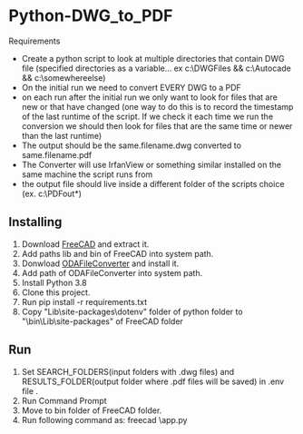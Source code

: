 # Python-DWG_to_PDF
Requirements
 - Create a python script to look at multiple directories that contain DWG file (specified directories as a variable... ex c:\DWGFiles && c:\Autocade && c:\somewhereelse)
 - On the initial run we need to convert EVERY DWG to a PDF
 - on each run after the initial run we only want to look for files that are new or that have changed (one way to do this is to record the timestamp of the last runtime of the script. If we check it each time we run the conversion we should then look for files that are the same time or newer than the last runtime)
 - The output should be the same.filename.dwg converted to same.filename.pdf
 - The Converter will use IrfanView or something similar installed on the same machine the script runs from
 - the output file should live inside a different folder of the scripts choice (ex. c:\PDFout\*)
 

 Installing
---------------------------
1. Download <a href="https://github.com/FreeCAD/FreeCAD/releases">FreeCAD</a> and extract it.
2. Add paths lib and bin of FreeCAD into system path.
3. Donwload <a href="https://www.opendesign.com/guestfiles/oda_file_converter">ODAFileConverter</a> and install it.
4. Add path of ODAFileConverter into system path.
5. Install Python 3.8
6. Clone this project.
7. Run pip install -r requirements.txt
8. Copy "Lib\site-packages\dotenv" folder of python folder to "\bin\Lib\site-packages" of FreeCAD folder


Run
-------------------------------
1. Set SEARCH_FOLDERS(input folders with .dwg files) and RESULTS_FOLDER(output folder where .pdf files will be saved) in .env file .
2. Run Command Prompt
3. Move to bin folder of FreeCAD folder.
4. Run following command as:
    freecad <path of project>\app.py
 
